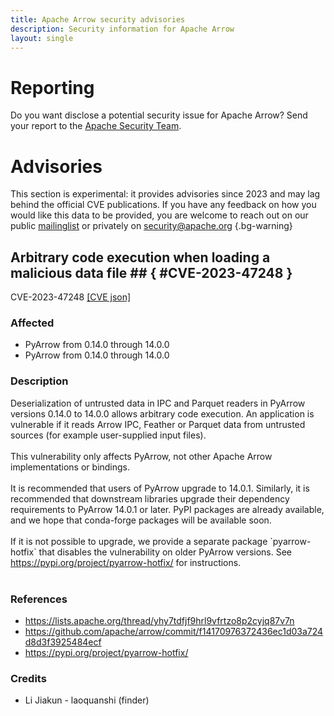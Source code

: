 ```yaml
---
title: Apache Arrow security advisories
description: Security information for Apache Arrow
layout: single
---
```


# Reporting

Do you want disclose a potential security issue for Apache Arrow? Send your report to the [Apache Security Team](mailto:security@apache.org).

# Advisories

This section is experimental: it provides advisories since 2023 and may lag behind the official CVE publications. If you have any feedback on how you would like this data to be provided, you are welcome to reach out on our public [mailinglist](/mailinglist) or privately on [security@apache.org](mailto:security@apache.org)
{.bg-warning}

## Arbitrary code execution when loading a malicious data file ## { #CVE-2023-47248 }

CVE-2023-47248 [\[CVE json\]](./CVE-2023-47248.cve.json)

### Affected

* PyArrow from 0.14.0 through 14.0.0
* PyArrow from 0.14.0 through 14.0.0


### Description

<div>Deserialization of untrusted data in IPC and Parquet readers in PyArrow versions 0.14.0 to 14.0.0 allows arbitrary code execution. An application is vulnerable if it reads Arrow IPC, Feather or Parquet data from untrusted sources (for example user-supplied input files).</div><div><br></div><div>This vulnerability only affects PyArrow, not other Apache Arrow implementations or bindings.<br></div><div><br></div><div>It is recommended that users of PyArrow upgrade to 14.0.1. Similarly, it is recommended that downstream libraries upgrade their dependency requirements to PyArrow 14.0.1 or later. PyPI packages are already available, and we hope that conda-forge packages will be available soon.<br></div><div><br></div><div>If it is not possible to upgrade, we provide a separate package `pyarrow-hotfix` that disables the vulnerability on older PyArrow versions. See <a target="_blank" rel="nofollow" href="https://pypi.org/project/pyarrow-hotfix/">https://pypi.org/project/pyarrow-hotfix/</a> for instructions.<br></div><div><br></div>

### References
* https://lists.apache.org/thread/yhy7tdfjf9hrl9vfrtzo8p2cyjq87v7n
* https://github.com/apache/arrow/commit/f14170976372436ec1d03a724d8d3f3925484ecf
* https://pypi.org/project/pyarrow-hotfix/


### Credits
* Li Jiakun - laoquanshi (finder)
